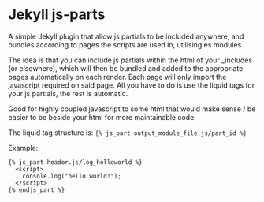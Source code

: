 # Jekyll js-parts
A simple Jekyll plugin that allow js partials to be included anywhere, and bundles according to pages the scripts are used in, utilising es modules.

The idea is that you can include js partials within the html of your _includes (or elsewhere), which will then be bundled and added to the appropriate pages automatically on each render. Each page will only import the javascript required on said page. All you have to do is use the liquid tags for your js partials, the rest is automatic.

Good for highly coupled javascript to some html that would make sense / be easier to be beside your html for more maintainable code.

The liquid tag structure is:
```{% js_part output_module_file.js/part_id %}```

Example:
```
{% js_part header.js/log_helloworld %}
  <script>
    console.log("hello world!");
  </script>
{% endjs_part %}
```

